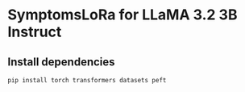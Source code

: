 # SymptomsLoRa for LLaMA 3.2 3B Instruct

## Install dependencies
```
pip install torch transformers datasets peft
```